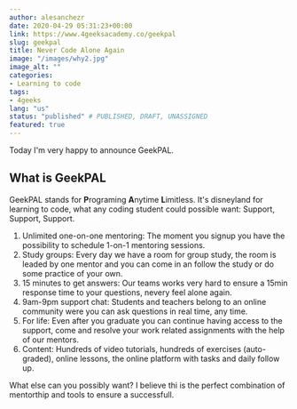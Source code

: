 ```yaml
---
author: alesanchezr
date: 2020-04-29 05:31:23+00:00
link: https://www.4geeksacademy.co/geekpal
slug: geekpal
title: Never Code Alone Again
image: "/images/why2.jpg"
image_alt: ""
categories:
- Learning to code
tags:
- 4geeks
lang: "us"
status: "published" # PUBLISHED, DRAFT, UNASSIGNED
featured: true
---
```


Today I'm very happy to announce GeekPAL.

## What is GeekPAL

GeekPAL stands for **P**rograming **A**nytime **L**imitless.
It's disneyland for learning to code, what any coding student could possible want: Support, Support, Support.

1. Unlimited one-on-one mentoring: The moment you signup you have the possibility to schedule 1-on-1 mentoring sessions.
2. Study groups: Every day we have a room for group study, the room is leaded by one mentor and you can come in an follow the study or do some practice of your own.
3. 15 minutes to get answers: Our teams works very hard to ensure a 15min response time to your questions, nevery feel alone again.
4. 9am-9pm support chat: Students and teachers belong to an online community were you can ask questions in real time, any time.
5. For life: Even after you graduate you can continue having access to the support, come and resolve your work related assignments with the help of our mentors.
6. Content: Hundreds of video tutorials, hundreds of exercises (auto-graded), online lessons, the online platform with tasks and daily follow up. 

What else can you possibly want? I believe thi is the perfect combination of mentorthip and tools to ensure a successfull.